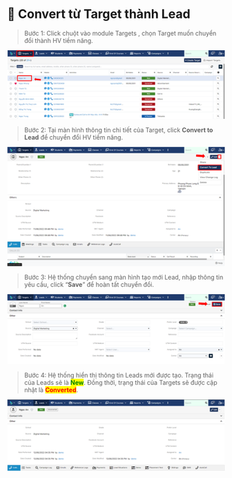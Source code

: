 # 📼 Convert từ Target thành Lead

> Bước 1: Click chuột vào module Targets , chọn Target muốn chuyển đổi thành HV tiềm năng.

![](<../../../.gitbook/assets/image (105) (1).png>)

> Bước 2:&#x20;
> Tại màn hình thông tin chi tiết của Target, click **Convert to Lead** để chuyển đổi HV tiềm năng.

![](<../../../.gitbook/assets/image (110) (1) (1) (1).png>)

> Bước 3: Hệ thống chuyển sang màn hình tạo mới Lead, nhập thông tin yêu cầu, click “**Save**” để hoàn tất chuyển đổi.

![](<../../../.gitbook/assets/image (122) (1) (1) (1).png>)

> Bước 4: Hệ thống hiển thị thông tin Leads mới được tạo. Trạng thái của Leads sẽ là <mark style="color:green;">**New**</mark>. Đồng thời, trạng thái của Targets sẽ được cập nhật là <mark style="color:red;">**Converted**</mark>.

![](<../../../.gitbook/assets/image (113) (1).png>)



##

